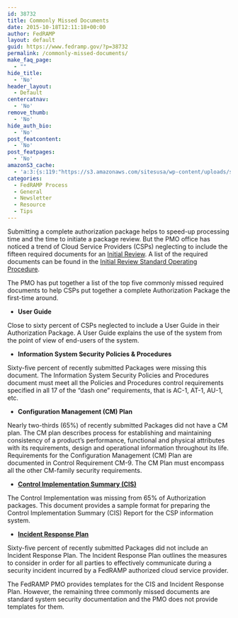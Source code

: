```yaml
---
id: 38732
title: Commonly Missed Documents
date: 2015-10-18T12:11:18+00:00
author: FedRAMP
layout: default
guid: https://www.fedramp.gov/?p=38732
permalink: /commonly-missed-documents/
make_faq_page:
  - ""
hide_title:
  - 'No'
header_layout:
  - Default
centercatnav:
  - 'No'
remove_thumb:
  - 'No'
hide_auth_bio:
  - 'No'
post_featcontent:
  - 'No'
post_featpages:
  - 'No'
amazonS3_cache:
  - 'a:3:{s:119:"https://s3.amazonaws.com/sitesusa/wp-content/uploads/sites/482/2015/03/FedRAMP-Control-Implementation-Summary-v2.1.docx";i:18752;s:108:"https://s3.amazonaws.com/sitesusa/wp-content/uploads/sites/482/2015/03/Incident-Comm-Procedure_040813_1.docx";i:20022;s:106:"https://s3.amazonaws.com/sitesusa/wp-content/uploads/sites/482/2015/08/FedRAMP-Initial-Review-SOP-v1-3.pdf";i:35702;}'
categories:
  - FedRAMP Process
  - General
  - Newsletter
  - Resource
  - Tips
---
```

Submitting a complete authorization package helps to speed-up processing time and the time to initiate a package review. But the PMO office has noticed a trend of Cloud Service Providers (CSPs) neglecting to include the fifteen required documents for an [Initial Review](https://s3.amazonaws.com/sitesusa/wp-content/uploads/sites/482/2015/08/FedRAMP-Initial-Review-SOP-v1-3.pdf). A list of the required documents can be found in the [Initial Review Standard Operating Procedure](https://s3.amazonaws.com/sitesusa/wp-content/uploads/sites/482/2015/08/FedRAMP-Initial-Review-SOP-v1-3.pdf).

The PMO has put together a list of the top five commonly missed required documents to help CSPs put together a complete Authorization Package the first-time around.

  * ****User Guide****

Close to sixty percent of CSPs neglected to include a User Guide in their Authorization Package. A User Guide explains the use of the system from the point of view of end-users of the system.

  * ****Information System Security Policies & Procedures****

Sixty-five percent of recently submitted Packages were missing this document. The Information System Security Policies and Procedures document must meet all the Policies and Procedures control requirements specified in all 17 of the “dash one” requirements, that is AC-1, AT-1, AU-1, etc.

  * ****Configuration Management (CM) Plan****

Nearly two-thirds (65%) of recently submitted Packages did not have a CM plan. The CM plan describes process for establishing and maintaining consistency of a product&#8217;s performance, functional and physical attributes with its requirements, design and operational information throughout its life. Requirements for the Configuration Management (CM) Plan are documented in Control Requirement CM-9. The CM Plan must encompass all the other CM-family security requirements.

  * ****[Control Implementation Summary (CIS)](https://s3.amazonaws.com/sitesusa/wp-content/uploads/sites/482/2015/03/FedRAMP-Control-Implementation-Summary-v2.1.docx)****

The Control Implementation was missing from 65% of Authorization packages. This document provides a sample format for preparing the Control Implementation Summary (CIS) Report for the CSP information system. 

  * ****[Incident Response Plan](https://s3.amazonaws.com/sitesusa/wp-content/uploads/sites/482/2015/03/Incident-Comm-Procedure_040813_1.docx)****

Sixty-five percent of recently submitted Packages did not include an Incident Response Plan. The Incident Response Plan outlines the measures to consider in order for all parties to effectively communicate during a security incident incurred by a FedRAMP authorized cloud service provider. 

The FedRAMP PMO provides templates for the CIS and Incident Response Plan. However, the remaining three commonly missed documents are standard system security documentation and the PMO does not provide templates for them. 

&nbsp;

&nbsp;